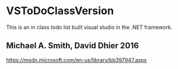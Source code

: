 # VSToDoClassVersion

This is an in class todo list built visual studio in the .NET framework.

## Michael A. Smith, David Dhier 2016


https://msdn.microsoft.com/en-us/library/bb397947.aspx
